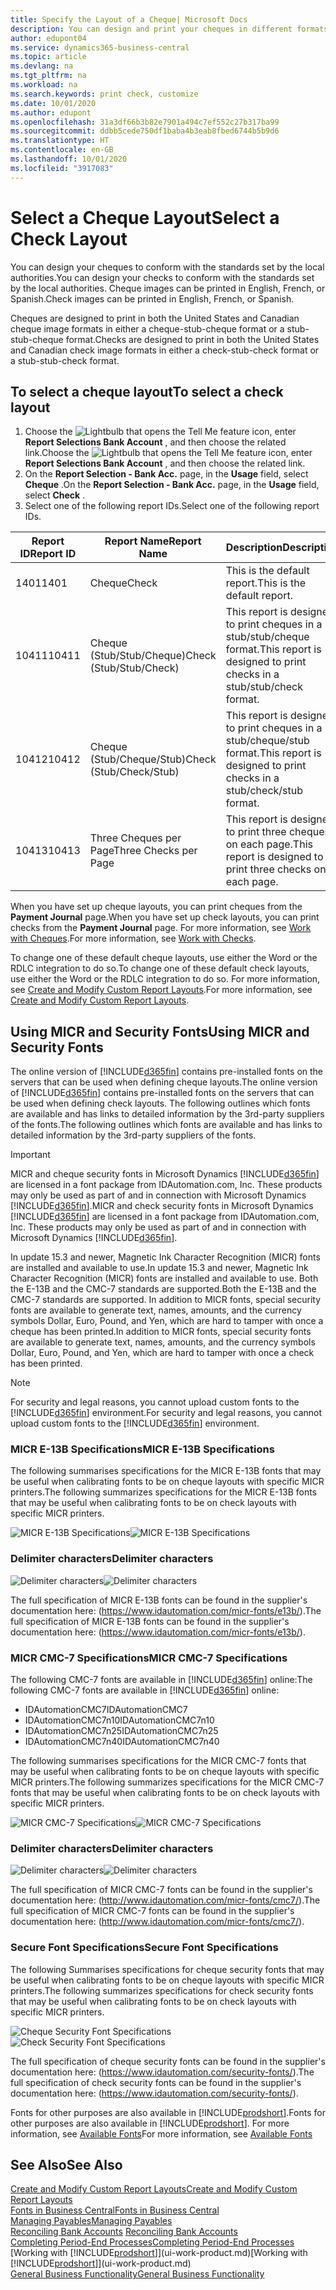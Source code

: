 ```yaml
---
title: Specify the Layout of a Cheque| Microsoft Docs
description: You can design and print your cheques in different formats to conform with standards.
author: edupont04
ms.service: dynamics365-business-central
ms.topic: article
ms.devlang: na
ms.tgt_pltfrm: na
ms.workload: na
ms.search.keywords: print check, customize
ms.date: 10/01/2020
ms.author: edupont
ms.openlocfilehash: 31a3df66b3b82e7901a494c7ef552c27b317ba99
ms.sourcegitcommit: ddbb5cede750df1baba4b3eab8fbed6744b5b9d6
ms.translationtype: HT
ms.contentlocale: en-GB
ms.lasthandoff: 10/01/2020
ms.locfileid: "3917083"
---
```

# <a name="select-a-check-layout"></a><span data-ttu-id="20332-103">Select a Cheque Layout</span><span class="sxs-lookup"><span data-stu-id="20332-103">Select a Check Layout</span></span>
<span data-ttu-id="20332-104">You can design your cheques to conform with the standards set by the local authorities.</span><span class="sxs-lookup"><span data-stu-id="20332-104">You can design your checks to conform with the standards set by the local authorities.</span></span> <span data-ttu-id="20332-105">Cheque images can be printed in English, French, or Spanish.</span><span class="sxs-lookup"><span data-stu-id="20332-105">Check images can be printed in English, French, or Spanish.</span></span>

<span data-ttu-id="20332-106">Cheques are designed to print in both the United States and Canadian cheque image formats in either a cheque-stub-cheque format or a stub-stub-cheque format.</span><span class="sxs-lookup"><span data-stu-id="20332-106">Checks are designed to print in both the United States and Canadian check image formats in either a check-stub-check format or a stub-stub-check format.</span></span>

## <a name="to-select-a-check-layout"></a><span data-ttu-id="20332-107">To select a cheque layout</span><span class="sxs-lookup"><span data-stu-id="20332-107">To select a check layout</span></span>
1. <span data-ttu-id="20332-108">Choose the ![Lightbulb that opens the Tell Me feature](media/ui-search/search_small.png "Tell me what you want to do") icon, enter **Report Selections Bank Account** , and then choose the related link.</span><span class="sxs-lookup"><span data-stu-id="20332-108">Choose the ![Lightbulb that opens the Tell Me feature](media/ui-search/search_small.png "Tell me what you want to do") icon, enter **Report Selections Bank Account** , and then choose the related link.</span></span>
2. <span data-ttu-id="20332-109">On the **Report Selection - Bank Acc.** page, in the **Usage** field, select **Cheque** .</span><span class="sxs-lookup"><span data-stu-id="20332-109">On the **Report Selection - Bank Acc.** page, in the **Usage** field, select **Check** .</span></span>
3. <span data-ttu-id="20332-110">Select one of the following report IDs.</span><span class="sxs-lookup"><span data-stu-id="20332-110">Select one of the following report IDs.</span></span>

| <span data-ttu-id="20332-111">Report ID</span><span class="sxs-lookup"><span data-stu-id="20332-111">Report ID</span></span> | <span data-ttu-id="20332-112">Report Name</span><span class="sxs-lookup"><span data-stu-id="20332-112">Report Name</span></span> | <span data-ttu-id="20332-113">Description</span><span class="sxs-lookup"><span data-stu-id="20332-113">Description</span></span> |
| --- | --- | --- |
| <span data-ttu-id="20332-114">1401</span><span class="sxs-lookup"><span data-stu-id="20332-114">1401</span></span> |<span data-ttu-id="20332-115">Cheque</span><span class="sxs-lookup"><span data-stu-id="20332-115">Check</span></span> |<span data-ttu-id="20332-116">This is the default report.</span><span class="sxs-lookup"><span data-stu-id="20332-116">This is the default report.</span></span> |
| <span data-ttu-id="20332-117">10411</span><span class="sxs-lookup"><span data-stu-id="20332-117">10411</span></span> |<span data-ttu-id="20332-118">Cheque (Stub/Stub/Cheque)</span><span class="sxs-lookup"><span data-stu-id="20332-118">Check (Stub/Stub/Check)</span></span> |<span data-ttu-id="20332-119">This report is designed to print cheques in a stub/stub/cheque format.</span><span class="sxs-lookup"><span data-stu-id="20332-119">This report is designed to print checks in a stub/stub/check format.</span></span> |
| <span data-ttu-id="20332-120">10412</span><span class="sxs-lookup"><span data-stu-id="20332-120">10412</span></span> |<span data-ttu-id="20332-121">Cheque (Stub/Cheque/Stub)</span><span class="sxs-lookup"><span data-stu-id="20332-121">Check (Stub/Check/Stub)</span></span> |<span data-ttu-id="20332-122">This report is designed to print cheques in a stub/cheque/stub format.</span><span class="sxs-lookup"><span data-stu-id="20332-122">This report is designed to print checks in a stub/check/stub format.</span></span> |
| <span data-ttu-id="20332-123">10413</span><span class="sxs-lookup"><span data-stu-id="20332-123">10413</span></span> |<span data-ttu-id="20332-124">Three Cheques per Page</span><span class="sxs-lookup"><span data-stu-id="20332-124">Three Checks per Page</span></span> |<span data-ttu-id="20332-125">This report is designed to print three cheques on each page.</span><span class="sxs-lookup"><span data-stu-id="20332-125">This report is designed to print three checks on each page.</span></span> |

<span data-ttu-id="20332-126">When you have set up cheque layouts, you can print cheques from the **Payment Journal** page.</span><span class="sxs-lookup"><span data-stu-id="20332-126">When you have set up check layouts, you can print checks from the **Payment Journal** page.</span></span> <span data-ttu-id="20332-127">For more information, see [Work with Cheques](payables-how-work-checks.md).</span><span class="sxs-lookup"><span data-stu-id="20332-127">For more information, see [Work with Checks](payables-how-work-checks.md).</span></span>

<span data-ttu-id="20332-128">To change one of these default cheque layouts, use either the Word or the RDLC integration to do so.</span><span class="sxs-lookup"><span data-stu-id="20332-128">To change one of these default check layouts, use either the Word or the RDLC integration to do so.</span></span> <span data-ttu-id="20332-129">For more information, see [Create and Modify Custom Report Layouts](ui-how-create-custom-report-layout.md).</span><span class="sxs-lookup"><span data-stu-id="20332-129">For more information, see [Create and Modify Custom Report Layouts](ui-how-create-custom-report-layout.md).</span></span>

## <a name="using-micr-and-security-fonts"></a><span data-ttu-id="20332-130">Using MICR and Security Fonts</span><span class="sxs-lookup"><span data-stu-id="20332-130">Using MICR and Security Fonts</span></span>
<span data-ttu-id="20332-131">The online version of [!INCLUDE[d365fin](includes/d365fin_md.md)] contains pre-installed fonts on the servers that can be used when defining cheque layouts.</span><span class="sxs-lookup"><span data-stu-id="20332-131">The online version of [!INCLUDE[d365fin](includes/d365fin_md.md)] contains pre-installed fonts on the servers that can be used when defining check layouts.</span></span> <span data-ttu-id="20332-132">The following outlines which fonts are available and has links to detailed information by the 3rd-party suppliers of the fonts.</span><span class="sxs-lookup"><span data-stu-id="20332-132">The following outlines which fonts are available and has links to detailed information by the 3rd-party suppliers of the fonts.</span></span>

> [!Important]
> <span data-ttu-id="20332-133">MICR and cheque security fonts in Microsoft Dynamics [!INCLUDE[d365fin](includes/d365fin_md.md)] are licensed in a font package from IDAutomation.com, Inc. These products may only be used as part of and in connection with Microsoft Dynamics [!INCLUDE[d365fin](includes/d365fin_md.md)].</span><span class="sxs-lookup"><span data-stu-id="20332-133">MICR and check security fonts in Microsoft Dynamics [!INCLUDE[d365fin](includes/d365fin_md.md)] are licensed in a font package from IDAutomation.com, Inc. These products may only be used as part of and in connection with Microsoft Dynamics [!INCLUDE[d365fin](includes/d365fin_md.md)].</span></span>

<span data-ttu-id="20332-134">In update 15.3 and newer, Magnetic Ink Character Recognition (MICR) fonts are installed and available to use.</span><span class="sxs-lookup"><span data-stu-id="20332-134">In update 15.3 and newer, Magnetic Ink Character Recognition (MICR) fonts are installed and available to use.</span></span> <span data-ttu-id="20332-135">Both the E-13B and the CMC-7 standards are supported.</span><span class="sxs-lookup"><span data-stu-id="20332-135">Both the E-13B and the CMC-7 standards are supported.</span></span> <span data-ttu-id="20332-136">In addition to MICR fonts, special security fonts are available to generate text, names, amounts, and the currency symbols Dollar, Euro, Pound, and Yen, which are hard to tamper with once a cheque has been printed.</span><span class="sxs-lookup"><span data-stu-id="20332-136">In addition to MICR fonts, special security fonts are available to generate text, names, amounts, and the currency symbols Dollar, Euro, Pound, and Yen, which are hard to tamper with once a check has been printed.</span></span>

> [!NOTE]
> <span data-ttu-id="20332-137">For security and legal reasons, you cannot upload custom fonts to the [!INCLUDE[d365fin](includes/d365fin_md.md)] environment.</span><span class="sxs-lookup"><span data-stu-id="20332-137">For security and legal reasons, you cannot upload custom fonts to the [!INCLUDE[d365fin](includes/d365fin_md.md)] environment.</span></span>

### <a name="micr-e-13b-specifications"></a><span data-ttu-id="20332-138">MICR E-13B Specifications</span><span class="sxs-lookup"><span data-stu-id="20332-138">MICR E-13B Specifications</span></span>
<span data-ttu-id="20332-139">The following summarises specifications for the MICR E-13B fonts that may be useful when calibrating fonts to be on cheque layouts with specific MICR printers.</span><span class="sxs-lookup"><span data-stu-id="20332-139">The following summarizes specifications for the MICR E-13B fonts that may be useful when calibrating fonts to be on check layouts with specific MICR printers.</span></span>

<span data-ttu-id="20332-140">![MICR E-13B Specifications](media/font_MICR_E-13B_Specifications.png "MICR E-13B Specifications")</span><span class="sxs-lookup"><span data-stu-id="20332-140">![MICR E-13B Specifications](media/font_MICR_E-13B_Specifications.png "MICR E-13B Specifications")</span></span>

### <a name="delimiter-characters"></a><span data-ttu-id="20332-141">Delimiter characters</span><span class="sxs-lookup"><span data-stu-id="20332-141">Delimiter characters</span></span>
<span data-ttu-id="20332-142">![Delimiter characters](media/font-micr-letters.png "Delimiter characters")</span><span class="sxs-lookup"><span data-stu-id="20332-142">![Delimiter characters](media/font-micr-letters.png "Delimiter characters")</span></span>

<span data-ttu-id="20332-143">The full specification of MICR E-13B fonts can be found in the supplier's documentation here: (https://www.idautomation.com/micr-fonts/e13b/).</span><span class="sxs-lookup"><span data-stu-id="20332-143">The full specification of MICR E-13B fonts can be found in the supplier's documentation here: (https://www.idautomation.com/micr-fonts/e13b/).</span></span>

### <a name="micr-cmc-7-specifications"></a><span data-ttu-id="20332-144">MICR CMC-7 Specifications</span><span class="sxs-lookup"><span data-stu-id="20332-144">MICR CMC-7 Specifications</span></span>
<span data-ttu-id="20332-145">The following CMC-7 fonts are available in [!INCLUDE[d365fin](includes/d365fin_md.md)] online:</span><span class="sxs-lookup"><span data-stu-id="20332-145">The following CMC-7 fonts are available in [!INCLUDE[d365fin](includes/d365fin_md.md)] online:</span></span>

- <span data-ttu-id="20332-146">IDAutomationCMC7</span><span class="sxs-lookup"><span data-stu-id="20332-146">IDAutomationCMC7</span></span>
- <span data-ttu-id="20332-147">IDAutomationCMC7n10</span><span class="sxs-lookup"><span data-stu-id="20332-147">IDAutomationCMC7n10</span></span>
- <span data-ttu-id="20332-148">IDAutomationCMC7n25</span><span class="sxs-lookup"><span data-stu-id="20332-148">IDAutomationCMC7n25</span></span>
-   <span data-ttu-id="20332-149">IDAutomationCMC7n40</span><span class="sxs-lookup"><span data-stu-id="20332-149">IDAutomationCMC7n40</span></span>

<span data-ttu-id="20332-150">The following summarises specifications for the MICR CMC-7 fonts that may be useful when calibrating fonts to be on cheque layouts with specific MICR printers.</span><span class="sxs-lookup"><span data-stu-id="20332-150">The following summarizes specifications for the MICR CMC-7 fonts that may be useful when calibrating fonts to be on check layouts with specific MICR printers.</span></span>

<span data-ttu-id="20332-151">![MICR CMC-7 Specifications](media/font_MICR_CMC-7_Specifications.png "MICR CMC-7 Specifications")</span><span class="sxs-lookup"><span data-stu-id="20332-151">![MICR CMC-7 Specifications](media/font_MICR_CMC-7_Specifications.png "MICR CMC-7 Specifications")</span></span>

### <a name="delimiter-characters"></a><span data-ttu-id="20332-152">Delimiter characters</span><span class="sxs-lookup"><span data-stu-id="20332-152">Delimiter characters</span></span>
<span data-ttu-id="20332-153">![Delimiter characters](media/font-cmc7-letters.png "Delimiter characters")</span><span class="sxs-lookup"><span data-stu-id="20332-153">![Delimiter characters](media/font-cmc7-letters.png "Delimiter characters")</span></span>

<span data-ttu-id="20332-154">The full specification of MICR CMC-7 fonts can be found in the supplier's documentation here: (http://www.idautomation.com/micr-fonts/cmc7/).</span><span class="sxs-lookup"><span data-stu-id="20332-154">The full specification of MICR CMC-7 fonts can be found in the supplier's documentation here: (http://www.idautomation.com/micr-fonts/cmc7/).</span></span>

### <a name="secure-font-specifications"></a><span data-ttu-id="20332-155">Secure Font Specifications</span><span class="sxs-lookup"><span data-stu-id="20332-155">Secure Font Specifications</span></span>
<span data-ttu-id="20332-156">The following Summarises specifications for cheque security fonts that may be useful when calibrating fonts to be on cheque layouts with specific MICR printers.</span><span class="sxs-lookup"><span data-stu-id="20332-156">The following summarizes specifications for check security fonts that may be useful when calibrating fonts to be on check layouts with specific MICR printers.</span></span>

<span data-ttu-id="20332-157">![Cheque Security Font Specifications](media/font_check-security-font_Specifications.png "Cheque Security Font Specifications")</span><span class="sxs-lookup"><span data-stu-id="20332-157">![Check Security Font Specifications](media/font_check-security-font_Specifications.png "Check Security Font Specifications")</span></span>

<span data-ttu-id="20332-158">The full specification of cheque security fonts can be found in the supplier's documentation here: (https://www.idautomation.com/security-fonts/).</span><span class="sxs-lookup"><span data-stu-id="20332-158">The full specification of check security fonts can be found in the supplier's documentation here: (https://www.idautomation.com/security-fonts/).</span></span>

<span data-ttu-id="20332-159">Fonts for other purposes are also available in [!INCLUDE[prodshort](includes/prodshort.md)].</span><span class="sxs-lookup"><span data-stu-id="20332-159">Fonts for other purposes are also available in [!INCLUDE[prodshort](includes/prodshort.md)].</span></span> <span data-ttu-id="20332-160">For more information, see [Available Fonts](ui-fonts.md)</span><span class="sxs-lookup"><span data-stu-id="20332-160">For more information, see [Available Fonts](ui-fonts.md)</span></span>

## <a name="see-also"></a><span data-ttu-id="20332-161">See Also</span><span class="sxs-lookup"><span data-stu-id="20332-161">See Also</span></span>
[<span data-ttu-id="20332-162">Create and Modify Custom Report Layouts</span><span class="sxs-lookup"><span data-stu-id="20332-162">Create and Modify Custom Report Layouts</span></span>](ui-how-create-custom-report-layout.md)  
[<span data-ttu-id="20332-163">Fonts in Business Central</span><span class="sxs-lookup"><span data-stu-id="20332-163">Fonts in Business Central</span></span>](ui-fonts.md)  
[<span data-ttu-id="20332-164">Managing Payables</span><span class="sxs-lookup"><span data-stu-id="20332-164">Managing Payables</span></span>](payables-manage-payables.md)  
<span data-ttu-id="20332-165">[Reconciling Bank Accounts](bank-manage-bank-accounts.md) </span><span class="sxs-lookup"><span data-stu-id="20332-165">[Reconciling Bank Accounts](bank-manage-bank-accounts.md) </span></span>  
[<span data-ttu-id="20332-166">Completing Period-End Processes</span><span class="sxs-lookup"><span data-stu-id="20332-166">Completing Period-End Processes</span></span>](year-how-complete-period-end-processes.md)  
<span data-ttu-id="20332-167">[Working with [!INCLUDE[prodshort](includes/prodshort.md)]](ui-work-product.md)</span><span class="sxs-lookup"><span data-stu-id="20332-167">[Working with [!INCLUDE[prodshort](includes/prodshort.md)]](ui-work-product.md)</span></span>  
[<span data-ttu-id="20332-168">General Business Functionality</span><span class="sxs-lookup"><span data-stu-id="20332-168">General Business Functionality</span></span>](ui-across-business-areas.md)
